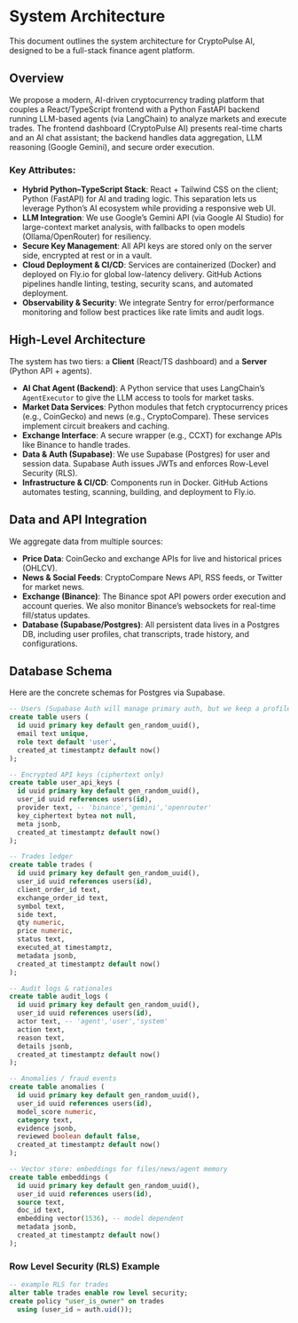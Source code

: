 # System Architecture

This document outlines the system architecture for CryptoPulse AI, designed to be a full-stack finance agent platform.

## Overview

We propose a modern, AI-driven cryptocurrency trading platform that couples a React/TypeScript frontend with a Python FastAPI backend running LLM-based agents (via LangChain) to analyze markets and execute trades. The frontend dashboard (CryptoPulse AI) presents real-time charts and an AI chat assistant; the backend handles data aggregation, LLM reasoning (Google Gemini), and secure order execution.

### Key Attributes:

*   **Hybrid Python–TypeScript Stack**: React + Tailwind CSS on the client; Python (FastAPI) for AI and trading logic. This separation lets us leverage Python’s AI ecosystem while providing a responsive web UI.
*   **LLM Integration**: We use Google’s Gemini API (via Google AI Studio) for large-context market analysis, with fallbacks to open models (Ollama/OpenRouter) for resiliency.
*   **Secure Key Management**: All API keys are stored only on the server side, encrypted at rest or in a vault.
*   **Cloud Deployment & CI/CD**: Services are containerized (Docker) and deployed on Fly.io for global low-latency delivery. GitHub Actions pipelines handle linting, testing, security scans, and automated deployment.
*   **Observability & Security**: We integrate Sentry for error/performance monitoring and follow best practices like rate limits and audit logs.

## High-Level Architecture

The system has two tiers: a **Client** (React/TS dashboard) and a **Server** (Python API + agents).

*   **AI Chat Agent (Backend)**: A Python service that uses LangChain’s `AgentExecutor` to give the LLM access to tools for market tasks.
*   **Market Data Services**: Python modules that fetch cryptocurrency prices (e.g., CoinGecko) and news (e.g., CryptoCompare). These services implement circuit breakers and caching.
*   **Exchange Interface**: A secure wrapper (e.g., CCXT) for exchange APIs like Binance to handle trades.
*   **Data & Auth (Supabase)**: We use Supabase (Postgres) for user and session data. Supabase Auth issues JWTs and enforces Row-Level Security (RLS).
*   **Infrastructure & CI/CD**: Components run in Docker. GitHub Actions automates testing, scanning, building, and deployment to Fly.io.

## Data and API Integration

We aggregate data from multiple sources:

*   **Price Data**: CoinGecko and exchange APIs for live and historical prices (OHLCV).
*   **News & Social Feeds**: CryptoCompare News API, RSS feeds, or Twitter for market news.
*   **Exchange (Binance)**: The Binance spot API powers order execution and account queries. We also monitor Binance’s websockets for real-time fill/status updates.
*   **Database (Supabase/Postgres)**: All persistent data lives in a Postgres DB, including user profiles, chat transcripts, trade history, and configurations.

## Database Schema

Here are the concrete schemas for Postgres via Supabase.

```sql
-- Users (Supabase Auth will manage primary auth, but we keep a profile)
create table users (
  id uuid primary key default gen_random_uuid(),
  email text unique,
  role text default 'user',
  created_at timestamptz default now()
);

-- Encrypted API keys (ciphertext only)
create table user_api_keys (
  id uuid primary key default gen_random_uuid(),
  user_id uuid references users(id),
  provider text, -- 'binance','gemini','openrouter'
  key_ciphertext bytea not null,
  meta jsonb,
  created_at timestamptz default now()
);

-- Trades ledger
create table trades (
  id uuid primary key default gen_random_uuid(),
  user_id uuid references users(id),
  client_order_id text,
  exchange_order_id text,
  symbol text,
  side text,
  qty numeric,
  price numeric,
  status text,
  executed_at timestamptz,
  metadata jsonb,
  created_at timestamptz default now()
);

-- Audit logs & rationales
create table audit_logs (
  id uuid primary key default gen_random_uuid(),
  user_id uuid references users(id),
  actor text, -- 'agent','user','system'
  action text,
  reason text,
  details jsonb,
  created_at timestamptz default now()
);

-- Anomalies / fraud events
create table anomalies (
  id uuid primary key default gen_random_uuid(),
  user_id uuid references users(id),
  model_score numeric,
  category text,
  evidence jsonb,
  reviewed boolean default false,
  created_at timestamptz default now()
);

-- Vector store: embeddings for files/news/agent memory
create table embeddings (
  id uuid primary key default gen_random_uuid(),
  user_id uuid references users(id),
  source text,
  doc_id text,
  embedding vector(1536), -- model dependent
  metadata jsonb,
  created_at timestamptz default now()
);
```

### Row Level Security (RLS) Example

```sql
-- example RLS for trades
alter table trades enable row level security;
create policy "user_is_owner" on trades
  using (user_id = auth.uid());
```